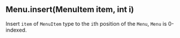 ## Menu.insert(MenuItem item, int i)

Insert `item` of `MenuItem` type to the `i`th position of the `Menu`, `Menu` is 0-indexed.